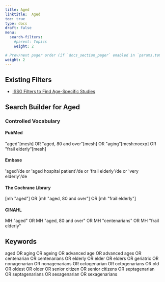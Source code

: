 ```yaml
---
title: Aged
linktitle:  Aged
toc: true
type: docs
draft: false
menu:
  search-filters:
    #parent: Topics
    weight: 2

# Prev/next pager order (if `docs_section_pager` enabled in `params.toml`)
weight: 2
---
```




## Existing Filters
* [ISSG Filters to Find Age-Specific Studies](https://sites.google.com/a/york.ac.uk/issg-search-filters-resource/other-filters/age-filters-1)

## Search Builder for Aged
### Controlled Vocabulary
#### PubMed
"aged"[mesh] OR "aged, 80 and over"[mesh] OR "aging"[mesh:noexp] OR "frail elderly"[mesh]
#### Embase
'aged'/de or 'aged hospital patient'/de or 'frail elderly'/de or 'very elderly'/de
#### The Cochrane Library
[mh "aged"] OR [mh "aged, 80 and over"] OR [mh "frail elderly"]
#### CINAHL
MH "aged" OR MH "aged, 80 and over" OR MH "centenarians" OR MH "frail elderly" 

## Keywords
aged OR aging OR ageing OR advanced age OR advanced ages OR centenarian OR centenarians OR elderly OR elder OR elders OR geriatric OR nonagenarian OR nonagenarians OR octogenarian OR octogenarians OR old OR oldest OR older OR senior citizen OR senior citizens OR septagenarian OR septagenarians OR sexagenarian OR sexagenarians
